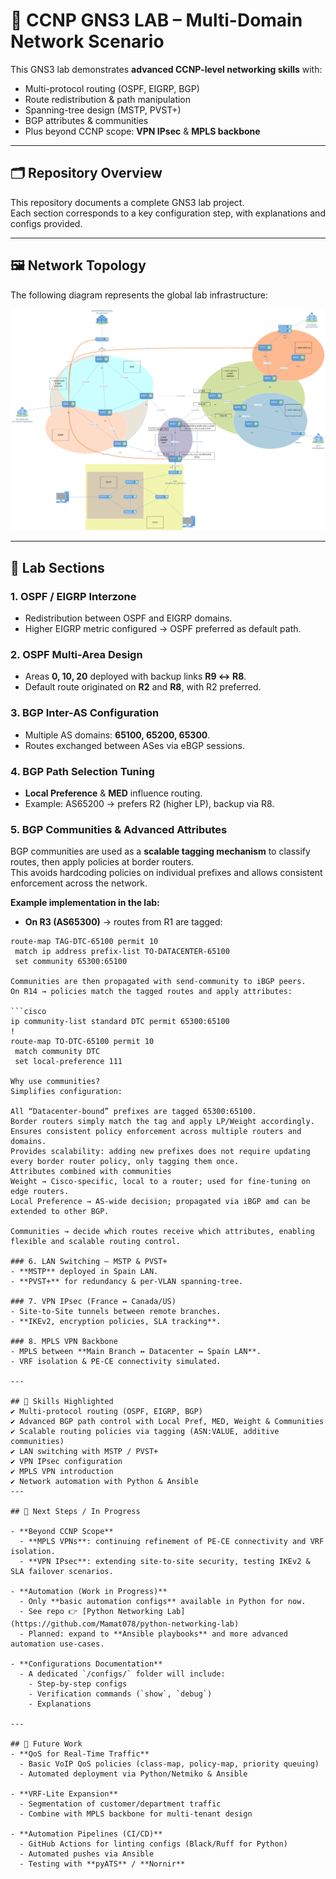 # 📡 CCNP GNS3 LAB – Multi-Domain Network Scenario  

This GNS3 lab demonstrates **advanced CCNP-level networking skills** with:  
- Multi-protocol routing (OSPF, EIGRP, BGP)  
- Route redistribution & path manipulation  
- Spanning-tree design (MSTP, PVST+)  
- BGP attributes & communities  
- Plus beyond CCNP scope: **VPN IPsec** & **MPLS backbone**  

---

## 🗂️ Repository Overview  
This repository documents a complete GNS3 lab project.  
Each section corresponds to a key configuration step, with explanations and configs provided.  

---

## 🖼️ Network Topology  
The following diagram represents the global lab infrastructure:  

![Network Topology](CCNP%20DRAWING%20PROJECT.png)  

---

## 🔹 Lab Sections  

### 1. OSPF / EIGRP Interzone  
- Redistribution between OSPF and EIGRP domains.  
- Higher EIGRP metric configured → OSPF preferred as default path.  

### 2. OSPF Multi-Area Design  
- Areas **0, 10, 20** deployed with backup links **R9 ↔ R8**.  
- Default route originated on **R2** and **R8**, with R2 preferred.  

### 3. BGP Inter-AS Configuration  
- Multiple AS domains: **65100, 65200, 65300**.  
- Routes exchanged between ASes via eBGP sessions.  

### 4. BGP Path Selection Tuning  
- **Local Preference** & **MED** influence routing.  
- Example: AS65200 → prefers R2 (higher LP), backup via R8.  

### 5. BGP Communities & Advanced Attributes  

BGP communities are used as a **scalable tagging mechanism** to classify routes, then apply policies at border routers.  
This avoids hardcoding policies on individual prefixes and allows consistent enforcement across the network.  

**Example implementation in the lab:**  

- **On R3 (AS65300)** → routes from R1 are tagged:  
```cisco
route-map TAG-DTC-65100 permit 10
 match ip address prefix-list TO-DATACENTER-65100
 set community 65300:65100 
 
Communities are then propagated with send-community to iBGP peers.
On R14 → policies match the tagged routes and apply attributes:

```cisco
ip community-list standard DTC permit 65300:65100
!
route-map TO-DTC-65100 permit 10
 match community DTC
 set local-preference 111
 
Why use communities?
Simplifies configuration:

All “Datacenter-bound” prefixes are tagged 65300:65100.
Border routers simply match the tag and apply LP/Weight accordingly.
Ensures consistent policy enforcement across multiple routers and domains.
Provides scalability: adding new prefixes does not require updating every border router policy, only tagging them once.
Attributes combined with communities
Weight → Cisco-specific, local to a router; used for fine-tuning on edge routers.
Local Preference → AS-wide decision; propagated via iBGP amd can be extended to other BGP.

Communities → decide which routes receive which attributes, enabling flexible and scalable routing control.

### 6. LAN Switching – MSTP & PVST+  
- **MSTP** deployed in Spain LAN.  
- **PVST+** for redundancy & per-VLAN spanning-tree.  

### 7. VPN IPsec (France ↔ Canada/US)  
- Site-to-Site tunnels between remote branches.  
- **IKEv2, encryption policies, SLA tracking**.  

### 8. MPLS VPN Backbone  
- MPLS between **Main Branch ↔ Datacenter ↔ Spain LAN**.  
- VRF isolation & PE-CE connectivity simulated.  

---

## 🎯 Skills Highlighted  
✔ Multi-protocol routing (OSPF, EIGRP, BGP)
✔ Advanced BGP path control with Local Pref, MED, Weight & Communities
✔ Scalable routing policies via tagging (ASN:VALUE, additive communities)
✔ LAN switching with MSTP / PVST+
✔ VPN IPsec configuration
✔ MPLS VPN introduction
✔ Network automation with Python & Ansible
---

## 📌 Next Steps / In Progress  

- **Beyond CCNP Scope**  
  - **MPLS VPNs**: continuing refinement of PE-CE connectivity and VRF isolation.  
  - **VPN IPsec**: extending site-to-site security, testing IKEv2 & SLA failover scenarios.  

- **Automation (Work in Progress)**  
  - Only **basic automation configs** available in Python for now.  
  - See repo 👉 [Python Networking Lab](https://github.com/Mamat078/python-networking-lab)  
  - Planned: expand to **Ansible playbooks** and more advanced automation use-cases.  

- **Configurations Documentation**  
  - A dedicated `/configs/` folder will include:  
    - Step-by-step configs  
    - Verification commands (`show`, `debug`)  
    - Explanations  

---

## 🚀 Future Work  
- **QoS for Real-Time Traffic**  
  - Basic VoIP QoS policies (class-map, policy-map, priority queuing)  
  - Automated deployment via Python/Netmiko & Ansible  

- **VRF-Lite Expansion**  
  - Segmentation of customer/department traffic  
  - Combine with MPLS backbone for multi-tenant design  

- **Automation Pipelines (CI/CD)**  
  - GitHub Actions for linting configs (Black/Ruff for Python)  
  - Automated pushes via Ansible  
  - Testing with **pyATS** / **Nornir**  
